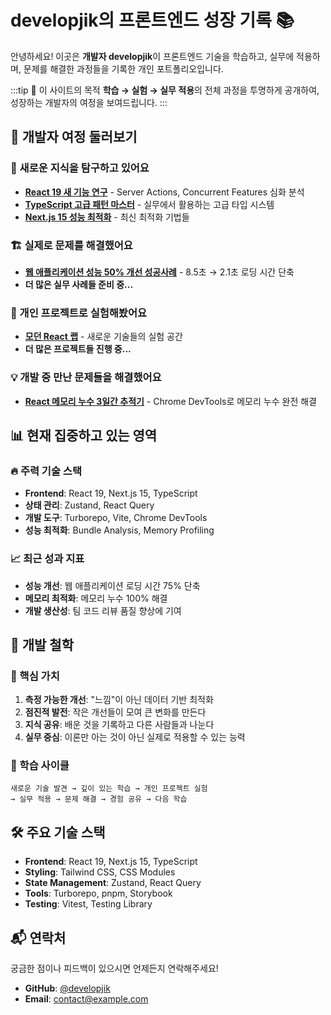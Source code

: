 # developjik의 프론트엔드 성장 기록 📚

안녕하세요! 이곳은 **개발자 developjik**이 프론트엔드 기술을 학습하고, 실무에 적용하며, 문제를 해결한 과정들을 기록한 개인 포트폴리오입니다.

:::tip 🎯 이 사이트의 목적
**학습 → 실험 → 실무 적용**의 전체 과정을 투명하게 공개하여, 성장하는 개발자의 여정을 보여드립니다.
:::

## 🚀 개발자 여정 둘러보기

### 📖 새로운 지식을 탐구하고 있어요
- **[React 19 새 기능 연구](/docs/study/react-19-comprehensive-guide)** - Server Actions, Concurrent Features 심화 분석
- **[TypeScript 고급 패턴 마스터](/docs/study/typescript-advanced-patterns)** - 실무에서 활용하는 고급 타입 시스템
- **[Next.js 15 성능 최적화](/docs/study/nextjs-15-performance-optimization)** - 최신 최적화 기법들

### 🏗️ 실제로 문제를 해결했어요  
- **[웹 애플리케이션 성능 50% 개선 성공사례](/docs/production-stories/performance-improvement-case)** - 8.5초 → 2.1초 로딩 시간 단축
- **더 많은 실무 사례들 준비 중...**

### 🚀 개인 프로젝트로 실험해봤어요
- **[모던 React 랩](/docs/personal-projects/modern-react-lab)** - 새로운 기술들의 실험 공간
- **더 많은 프로젝트들 진행 중...**

### 💡 개발 중 만난 문제들을 해결했어요
- **[React 메모리 누수 3일간 추적기](/docs/troubleshooting/memory-leak-debugging)** - Chrome DevTools로 메모리 누수 완전 해결

## 📊 현재 집중하고 있는 영역

### 🔥 주력 기술 스택
- **Frontend**: React 19, Next.js 15, TypeScript
- **상태 관리**: Zustand, React Query
- **개발 도구**: Turborepo, Vite, Chrome DevTools
- **성능 최적화**: Bundle Analysis, Memory Profiling

### 📈 최근 성과 지표
- **성능 개선**: 웹 애플리케이션 로딩 시간 75% 단축
- **메모리 최적화**: 메모리 누수 100% 해결
- **개발 생산성**: 팀 코드 리뷰 품질 향상에 기여

## 🎯 개발 철학

### 💭 핵심 가치
1. **측정 가능한 개선**: "느낌"이 아닌 데이터 기반 최적화
2. **점진적 발전**: 작은 개선들이 모여 큰 변화를 만든다
3. **지식 공유**: 배운 것을 기록하고 다른 사람들과 나눈다
4. **실무 중심**: 이론만 아는 것이 아닌 실제로 적용할 수 있는 능력

### 🔄 학습 사이클
```
새로운 기술 발견 → 깊이 있는 학습 → 개인 프로젝트 실험 
→ 실무 적용 → 문제 해결 → 경험 공유 → 다음 학습
```

## 🛠️ 주요 기술 스택

- **Frontend**: React 19, Next.js 15, TypeScript
- **Styling**: Tailwind CSS, CSS Modules
- **State Management**: Zustand, React Query
- **Tools**: Turborepo, pnpm, Storybook
- **Testing**: Vitest, Testing Library

## 📬 연락처

궁금한 점이나 피드백이 있으시면 언제든지 연락해주세요!

- **GitHub**: [@developjik](https://github.com/developjik)
- **Email**: [contact@example.com](mailto:contact@example.com)
